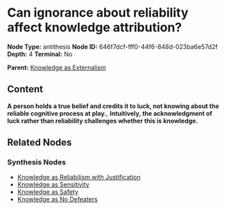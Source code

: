 # Can ignorance about reliability affect knowledge attribution?

**Node Type:** antithesis
**Node ID:** 646f7dcf-fff0-44f6-848d-023ba6e57d2f
**Depth:** 4
**Terminal:** No

**Parent:** [Knowledge as Externalism](knowledge-as-externalism-synthesis-b5ef1c99-5b42-4059-b5fe-7bab21aa4876.md)

## Content

**A person holds a true belief and credits it to luck, not knowing about the reliable cognitive process at play.**, **Intuitively, the acknowledgment of luck rather than reliability challenges whether this is knowledge.**

## Related Nodes

### Synthesis Nodes

- [Knowledge as Reliabilism with Justification](knowledge-as-reliabilism-with-justification-synthesis-f281616c-0eef-4d53-b6ae-e73a92424ab5.md)
- [Knowledge as Sensitivity](knowledge-as-sensitivity-synthesis-4db05def-9a08-4108-9433-ef6e691cbdc6.md)
- [Knowledge as Safety](knowledge-as-safety-synthesis-9644f80d-6787-41dd-81dd-35d3880f8e7c.md)
- [Knowledge as No Defeaters](knowledge-as-no-defeaters-synthesis-48629fb8-16f7-4326-b638-e2e858e9e9db.md)

